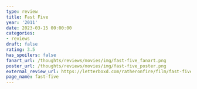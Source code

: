 ```yaml
---
type: review
title: Fast Five
year: '2011'
date: 2023-03-15 00:00:00
categories:
- reviews
draft: false
rating: 3.5
has_spoilers: false
fanart_url: /thoughts/reviews/movies/img/fast-five_fanart.png
poster_url: /thoughts/reviews/movies/img/fast-five_poster.png
external_review_url: https://letterboxd.com/ratheronfire/film/fast-five/
page_name: fast-five
---
```


